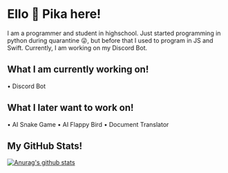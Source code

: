 # Ello 👋 Pika here!

I am a programmer and student in highschool. Just started programming in python during quarantine 😜, but before that I used to program in JS and Swift. Currently, I am working on my Discord Bot.

## What I am currently working on!
   • Discord Bot
    
## What I later want to work on!
   • AI Snake Game
   • AI Flappy Bird
   • Document Translator

## My GitHub Stats!
[![Anurag's github stats](https://github-readme-stats.vercel.app/api?username=hipika)](https://github.com/anuraghazra/github-readme-stats)
